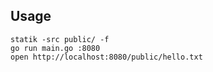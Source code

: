 ## Usage

```
statik -src public/ -f
go run main.go :8080
open http://localhost:8080/public/hello.txt
```
